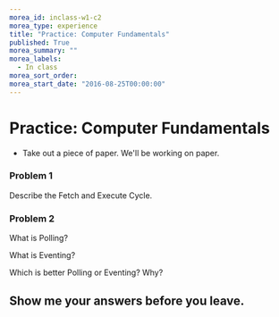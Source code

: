 ```yaml
---
morea_id: inclass-w1-c2
morea_type: experience
title: "Practice: Computer Fundamentals"
published: True
morea_summary: ""
morea_labels:
  - In class
morea_sort_order:
morea_start_date: "2016-08-25T00:00:00"
---
```


# Practice: Computer Fundamentals

* Take out a piece of paper. We'll be working on paper.

### Problem 1

Describe the Fetch and Execute Cycle.

### Problem 2

What is Polling?

What is Eventing?

Which is better Polling or Eventing? Why?

## Show me your answers before you leave.